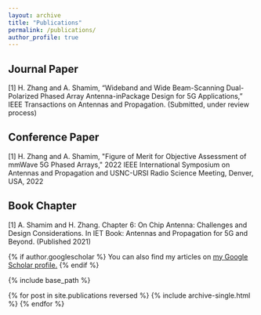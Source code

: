 ```yaml
---
layout: archive
title: "Publications"
permalink: /publications/
author_profile: true
---
```


## Journal Paper

[1] H. Zhang and A. Shamim, “Wideband and Wide Beam-Scanning Dual-Polarized Phased Array Antenna-inPackage Design for 5G Applications,” IEEE Transactions on Antennas and Propagation. (Submitted, under review process)

## Conference Paper

[1] H. Zhang and A. Shamim, "Figure of Merit for Objective Assessment of mmWave 5G Phased Arrays," 2022 IEEE International Symposium on Antennas and Propagation and USNC-URSI Radio Science Meeting, Denver, USA, 2022

## Book Chapter

[1] A. Shamim and H. Zhang. Chapter 6: On Chip Antenna: Challenges and Design Considerations. In IET Book: Antennas and Propagation for 5G and Beyond. (Published 2021)

{% if author.googlescholar %}
  You can also find my articles on <u><a href="{{author.googlescholar}}">my Google Scholar profile</a>.</u>
{% endif %}

{% include base_path %}

{% for post in site.publications reversed %}
  {% include archive-single.html %}
{% endfor %}
